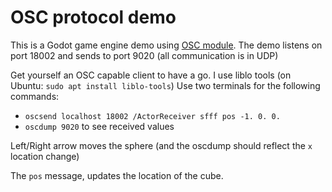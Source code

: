 # OSC protocol demo

This is a Godot game engine demo using [OSC module](https://github.com/djiamnot/gdosc). The demo listens on port 18002 and sends to port 9020 (all communication is in UDP)

Get yourself an OSC capable client to have a go. I use liblo tools (on Ubuntu: `sudo apt install liblo-tools`)
Use two terminals for the following commands:

* `oscsend localhost 18002 /ActorReceiver sfff pos -1. 0. 0.`
* `oscdump 9020` to see received values

Left/Right arrow moves the sphere (and the oscdump should reflect the `x` location change)

The `pos` message, updates the location of the cube.
